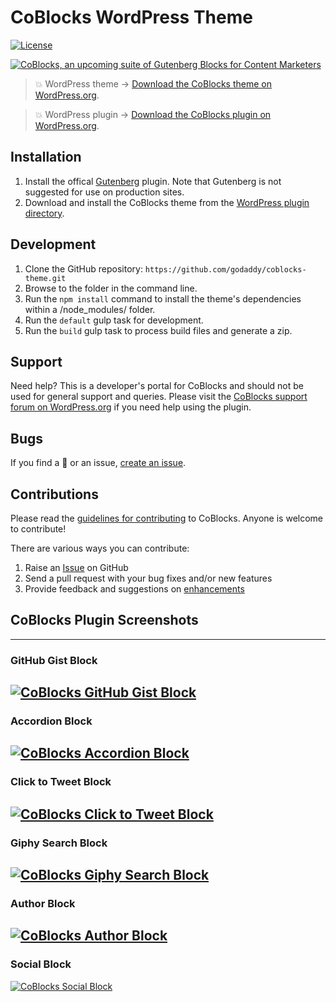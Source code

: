 # CoBlocks WordPress Theme

[![License](https://img.shields.io/badge/license-GPL--3.0%2B-red.svg)](https://github.com/richtabor/coblocks/blob/master/license.txt)

[![CoBlocks, an upcoming suite of Gutenberg Blocks for Content Marketers](https://user-images.githubusercontent.com/1813435/41249944-81eea564-6d83-11e8-87ef-9f87a2c8a077.jpg)](https://coblocks.com?utm_medium=coblocks-github&utm_source=readme&utm_campaign=readme&utm_content=banner)

> 💥 WordPress theme → [Download the CoBlocks theme on WordPress.org](https://wordpress.org/themes/coblocks/).

> 💥 WordPress plugin → [Download the CoBlocks plugin on WordPress.org](https://wordpress.org/plugins/coblocks/).

## Installation ##

1. Install the offical [Gutenberg](https://wordpress.org/plugins/gutenberg/) plugin. Note that Gutenberg is not suggested for use on production sites.
2. Download and install the CoBlocks theme from the [WordPress plugin directory](https://wordpress.org/theme/coblocks/).

## Development ##
1. Clone the GitHub repository: `https://github.com/godaddy/coblocks-theme.git`
2. Browse to the folder in the command line.
3. Run the `npm install` command to install the theme's dependencies within a /node_modules/ folder.
4. Run the `default` gulp task for development.
5. Run the `build` gulp task to process build files and generate a zip.

## Support ##
Need help? This is a developer's portal for CoBlocks and should not be used for general support and queries. Please visit the [CoBlocks support forum on WordPress.org](https://wordpress.org/support/theme/coblocks) if you need help using the plugin.

## Bugs ##
If you find a 🐞 or an issue, [create an issue](https://github.com/godaddy/coblocks-theme/issues/new).

## Contributions ##
Please read the [guidelines for contributing](https://github.com/godaddy/coblocks-theme/blob/master/CONTRIBUTING.md) to CoBlocks. Anyone is welcome to contribute!

There are various ways you can contribute:

1. Raise an [Issue](https://github.com/godaddy/coblocks-theme/issues/new) on GitHub
2. Send a pull request with your bug fixes and/or new features
3. Provide feedback and suggestions on [enhancements](https://github.com/godaddy/coblocks-theme/issues?direction=desc&labels=Enhancement&page=1&sort=created&state=open)

## CoBlocks Plugin Screenshots

---
### GitHub Gist Block
[![CoBlocks GitHub Gist Block](https://user-images.githubusercontent.com/1813435/41250051-d196c97a-6d83-11e8-8567-0723d92fcbc4.jpg)](https://coblocks.com?utm_medium=coblocks-github&utm_source=readme&utm_campaign=readme&utm_content=gist-screenshot)
---
### Accordion Block
[![CoBlocks Accordion Block](https://user-images.githubusercontent.com/1813435/41250059-dbf363ce-6d83-11e8-8115-f0556ad35c51.jpg)](https://coblocks.com?utm_medium=coblocks-github&utm_source=readme&utm_campaign=readme&utm_content=accordion-screenshot)
---
### Click to Tweet Block
[![CoBlocks Click to Tweet Block](https://user-images.githubusercontent.com/1813435/41250070-e5df5b72-6d83-11e8-93b4-af26d977033c.jpg)](https://coblocks.com?utm_medium=coblocks-github&utm_source=readme&utm_campaign=readme&utm_content=click-to-tweet-screenshot)
---
### Giphy Search Block
[![CoBlocks Giphy Search Block](https://user-images.githubusercontent.com/1813435/41250094-f01ea930-6d83-11e8-9c60-5ea7eca383cf.jpg)](https://coblocks.com?utm_medium=coblocks-github&utm_source=readme&utm_campaign=readme&utm_content=gif-screenshot)
---
### Author Block
[![CoBlocks Author Block](https://user-images.githubusercontent.com/1813435/41250109-fbe43fdc-6d83-11e8-9e72-568d4b51663f.jpg)](https://coblocks.com?utm_medium=coblocks-github&utm_source=readme&utm_campaign=readme&utm_content=author-screenshot)
---
### Social Block
[![CoBlocks Social Block](https://user-images.githubusercontent.com/1813435/41250133-085d107c-6d84-11e8-8da4-da299027d937.jpg)](https://coblocks.com?utm_medium=coblocks-github&utm_source=readme&utm_campaign=readme&utm_content=social-screenshot)
